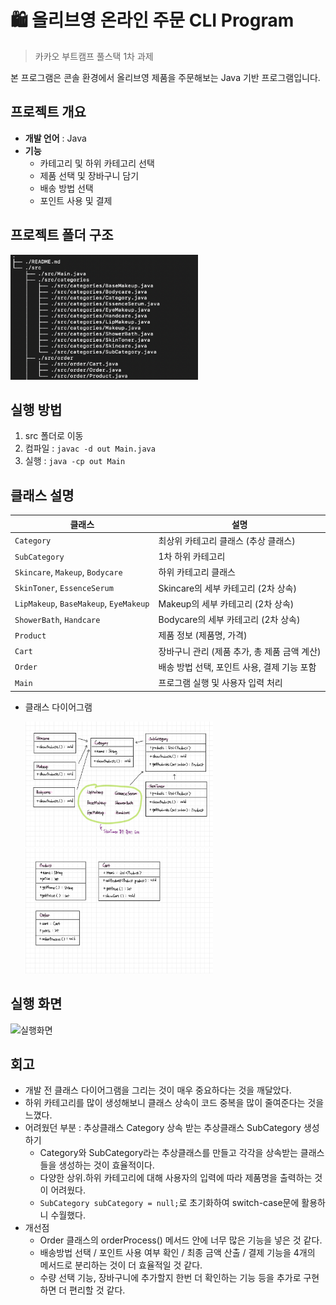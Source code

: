 # 🛍️ 올리브영 온라인 주문 CLI Program

> 카카오 부트캠프 풀스택 1차 과제


본 프로그램은 콘솔 환경에서 올리브영 제품을 주문해보는 Java 기반 프로그램입니다.


## 프로젝트 개요
- **개발 언어** : Java
- **기능**
  - 카테고리 및 하위 카테고리 선택
  - 제품 선택 및 장바구니 담기
  - 배송 방법 선택
  - 포인트 사용 및 결제

## 프로젝트 폴더 구조
<img src="CLI_file_tree.png" width="300" height="200"/>

## 실행 방법
1. src 폴더로 이동
2. 컴파일 : `javac -d out Main.java`
3. 실행 : `java -cp out Main`

## 클래스 설명
| 클래스                              | 설명                          |
|----------------------------------|-----------------------------|
| `Category`                        | 최상위 카테고리 클래스 (추상 클래스)       |
| `SubCategory`                     | 1차 하위 카테고리                  |
| `Skincare`, `Makeup`, `Bodycare`      | 하위 카테고리 클래스                 |
| `SkinToner`, `EssenceSerum`         | Skincare의 세부 카테고리 (2차 상속)   |
| `LipMakeup`, `BaseMakeup`, `EyeMakeup` | Makeup의 세부 카테고리 (2차 상속)     |
| `ShowerBath`, `Handcare`            | Bodycare의 세부 카테고리 (2차 상속)   |
| `Product`                          | 제품 정보 (제품명, 가격)             |
| `Cart`                            | 장바구니 관리 (제품 추가, 총 제품 금액 계산) |
| `Order`                            | 배송 방법 선택, 포인트 사용, 결제 기능 포함  |
| `Main`                             | 프로그램 실행 및 사용자 입력 처리         |

- 클래스 다이어그램

  <img src="CLI_diagram_1.jpeg" width="300" height="200"/>
  <img src="CLI_diagram_2.jpeg" width="300" height="200"/>

## 실행 화면
![실행화면](CLI_run_screen_final.gif)

## 회고
- 개발 전 클래스 다이어그램을 그리는 것이 매우 중요하다는 것을 깨달았다.
- 하위 카테고리를 많이 생성해보니 클래스 상속이 코드 중복을 많이 줄여준다는 것을 느꼈다.
- 어려웠던 부분 : 추상클래스 Category 상속 받는 추상클래스 SubCategory 생성하기
  - Category와 SubCategory라는 추상클래스를 만들고 각각을 상속받는 클래스들을 생성하는 것이 효율적이다.
  - 다양한 상위.하위 카테고리에 대해 사용자의 입력에 따라 제품명을 출력하는 것이 어려웠다.
  - `SubCategory subCategory = null;`로 초기화하여 switch-case문에 활용하니 수월했다.
- 개선점
  - Order 클래스의 orderProcess() 메서드 안에 너무 많은 기능을 넣은 것 같다.
  - 배송방법 선택 / 포인트 사용 여부 확인 / 최종 금액 산출 / 결제 기능을 4개의 메서드로 분리하는 것이 더 효율적일 것 같다.
  - 수량 선택 기능, 장바구니에 추가할지 한번 더 확인하는 기능 등을 추가로 구현하면 더 편리할 것 같다.
